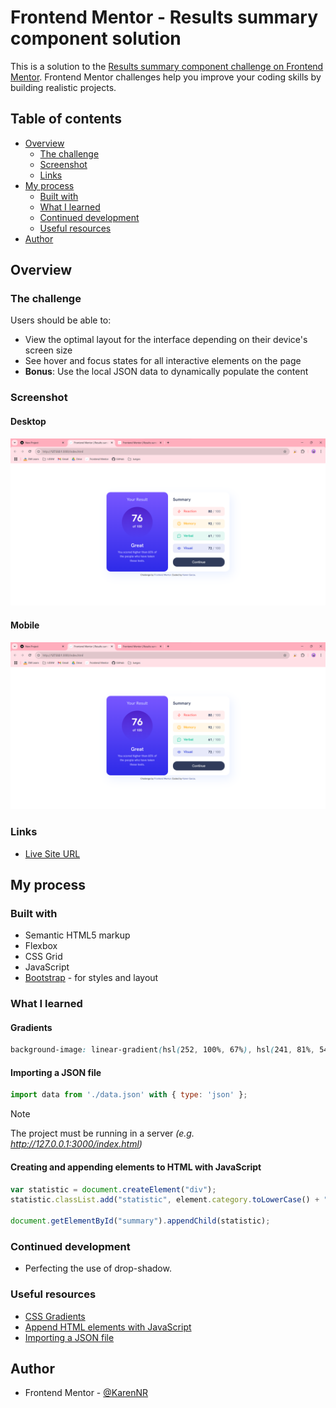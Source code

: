 # Frontend Mentor - Results summary component solution

This is a solution to the [Results summary component challenge on Frontend Mentor](https://www.frontendmentor.io/challenges/results-summary-component-CE_K6s0maV). Frontend Mentor challenges help you improve your coding skills by building realistic projects. 

## Table of contents

- [Overview](#overview)
  - [The challenge](#the-challenge)
  - [Screenshot](#screenshot)
  - [Links](#links)
- [My process](#my-process)
  - [Built with](#built-with)
  - [What I learned](#what-i-learned)
  - [Continued development](#continued-development)
  - [Useful resources](#useful-resources)
- [Author](#author)

## Overview

### The challenge

Users should be able to:

- View the optimal layout for the interface depending on their device's screen size
- See hover and focus states for all interactive elements on the page
- **Bonus**: Use the local JSON data to dynamically populate the content

### Screenshot

#### Desktop
![](./results/desktop-screenshot.png)

#### Mobile
![](./results/desktop-screenshot.png)

### Links

- [Live Site URL](https://your-live-site-url.com)

## My process

### Built with

- Semantic HTML5 markup
- Flexbox
- CSS Grid
- JavaScript
- [Bootstrap](https://getbootstrap.com/) - for styles and layout

### What I learned

#### Gradients
```css
background-image: linear-gradient(hsl(252, 100%, 67%), hsl(241, 81%, 54%));
```

#### Importing a JSON file
```js
import data from './data.json' with { type: 'json' };
```

> [!NOTE]  
> The project must be running in a server <i>(e.g. http://127.0.0.1:3000/index.html)</i>

#### Creating and appending elements to HTML with JavaScript
```js
var statistic = document.createElement("div");
statistic.classList.add("statistic", element.category.toLowerCase() + "-bg", "mb-3");

document.getElementById("summary").appendChild(statistic);
```

### Continued development

* Perfecting the use of drop-shadow.

### Useful resources

- [CSS Gradients](https://www.w3schools.com/css/css3_gradients.asp)
- [Append HTML elements with JavaScript](https://www.w3schools.com/jsref/dom_obj_all.asp)
- [Importing a JSON file](https://www.koladechris.com/blog/how-to-import-a-json-file-in-javaScript/)

## Author

- Frontend Mentor - [@KarenNR](https://www.frontendmentor.io/profile/KarenNR)